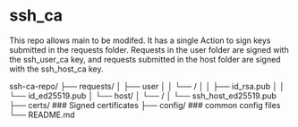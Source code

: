 # ssh_ca

This repo allows main to be modifed.  It has a single Action to sign keys submitted in the requests folder.
Requests in the user folder are signed with the ssh_user_ca key, and requests submitted in the host folder are
signed with the ssh_host_ca key.

ssh-ca-repo/
├── requests/
│   ├── user
│   │   └── <username>/
│   │       ├── id_rsa.pub
│   │       └── id_ed25519.pub
│   └── host/
│       └── <hostname>/
│           └── ssh_host_ed25519.pub
├── certs/    ### Signed certificates
├── config/   ### common config files
└── README.md

